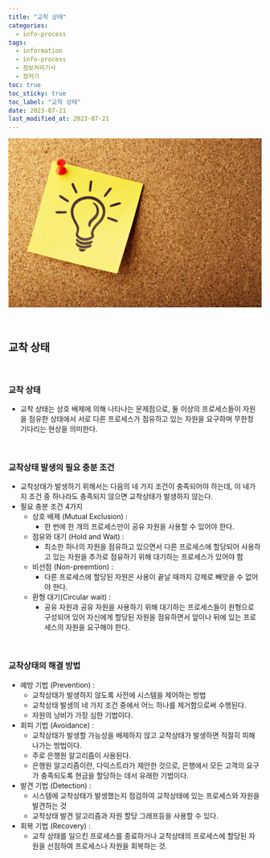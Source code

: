 ```yaml
---
title: "교착 상태"
categories:
  - info-process
tags:
  - information
  - info-process
  - 정보처리기사
  - 정처기
toc: true
toc_sticky: true
toc_label: "교착 상태"
date: 2023-07-21
last_modified_at: 2023-07-21
---
```


![img](/images/cert8.jpg)

<br/>

## 교착 상태

<br/>

### 교착 상태

- 교착 상태는 상호 배제에 의해 나타나는 문제점으로, 둘 이상의 프로세스들이 자원을 점유한 상태에서 서로 다른 프로세스가 점유하고 있는 자원을 요구하며 무한정 기다리는 현상을 의미한다.


<br/>

### 교착상태 발생의 필요 충분 조건

- 교착상태가 발생하기 위해서는 다음의 네 가지 조건이 충족되어야 하는데, 이 네가지 조건 중 하나라도 충족되지 않으면 교착상태가 발생하지 않는다.
- 필요 충분 조건 4가지
    - 상호 배제 (Mutual Exclusion) :
        - 한 번에 한 개의 프로세스만이 공유 자원을 사용할 수 있어야 한다.
    - 점유와 대기 (Hold and Wait) :
        - 최소한 하나의 자원을 점유하고 있으면서 다른 프로세스에 할당되어 사용하고 있는 자원을 추가로 점유하기 위해 대기하는 프로세스가 있어야 함
    - 비선점 (Non-preemtion) :
        - 다른 프로세스에 할당된 자원은 사용이 끝날 때까지 강제로 빼앗을 수 없어야 한다.
    - 환형 대기(Circular wait) :
        - 공유 자원과 공유 자원을 사용하기 위해 대기하는 프로세스들이 원형으로 구성되어 있어 자신에게 할당된 자원을 점유하면서 앞이나 뒤에 있는 프로세스의 자원을 요구해야 한다.
        


<br/>

### 교착상태의 해결 방법

- 예방 기법 (Prevention) :
    - 교착상태가 발생하지 않도록 사전에 시스템을 제어하는 방법
    - 교착상태 발생의 네 가지 조건 중에서 어느 하나를 제거함으로써 수행된다.
    - 자원의 낭비가 가장 심한 기법이다.
- 회피 기법 (Avoidance) :
    - 교착상태가 발생할 가능성을 배제하지 않고 교착상태가 발생하면 적절히 피해나가는 방법이다.
    - 주로 은행원 알고리즘이 사용된다.
    - 은행원 알고리즘이란, 다익스트라가 제안한 것으로, 은행에서 모든 고객의 요구가 충족되도록 현금을 할당하는 데서 유래한 기법이다.
- 발견 기법 (Detection) :
    - 시스템에 교착상태가 발생했는지 점검하여 교착상태에 있는 프로세스와 자원을 발견하는 것
    - 교착상태 발견 알고리즘과 자원 할당 그래프등을 사용할 수 있다.
- 회복 기법 (Recovery) :
    - 교착 상태를 일으킨 프로세스를 종료하거나 교착상태의 프로세스에 할당된 자원을 선점하여 프로세스나 자원을 회복하는 것.